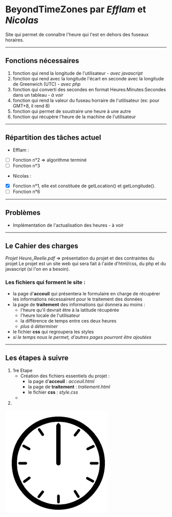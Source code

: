 # BeyondTimeZones par ***Efflam*** et ***Nicolas*** 
Site qui permet de connaître l'heure qui l'est en dehors des fuseaux horaires.
___
## Fonctions nécessaires
1. fonction qui rend la longitude de l'utilisateur - *avec javascript*
2. fonction qui rend avec la longitude l'écart en seconde avec la longitude de Greenwich (UTC) - *avec php*
3. fonction qui converti des secondes en format Heures:Minutes:Secondes dans un tableau - *à voir*
4. fonction qui rend la valeur du fuseau horraire de l'utilisateur (ex: pour GMT+8, il rend 8) 
5. fonction qui permet de soustraire une heure à une autre
6. fonction qui récupère l'heure de la machine de l'utilisateur
___
## Répartition des tâches actuel
- Efflam :
- [ ] Fonction n°2 => algorithme terminé
- [ ] Fonction n°3
- Nicolas :
- [x] Fonction n°1, elle est constituée de getLocation() et getLongitude().
- [ ] Fonction n°6
___
## Problèmes
- Implémentation de l'actualisation des heures - à voir
___
## Le Cahier des charges
*Projet Heure_Reelle.pdf* => présentation du projet et des contraintes du projet
Le projet est un site web qui sera fait à l'aide d'html/css, du php et du javascript (si l'on en a besoin).
### Les fichiers qui forment le site :
  - la page d'**acceuil** qui présentera le formulaire en charge de récupérer les informations nécessairent pour le traitement des données
  - la page de **traitement** des informations qui donnera au moins :
    - l'heure qu'il devrait être à la latitude récupérée
    - l'heure locale de l'utilisateur
    - la différence de temps entre ces deux heures
    - *plus à déterminer*
  - le fichier **css** qui regroupera les styles 
  - *si le temps nous le permet, d'autres pages pourront être ajoutées*
___
## Les étapes à suivre
1. 1re Etape
   - Création des fichiers essentiels du projet :
     - la page d'**acceuil** : *acceuil.html*
     - la page de **traitement** : *traitement.html*
     - le fichier **css** : *style.css*
   - 
2. 

![CLOCK](clock.gif) 
